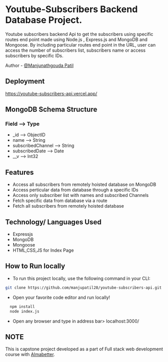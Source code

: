 # Youtube-Subscribers Backend Database Project.
Youtube subscribers backend Api to get the subscribers using specific routes end point made using Node.js , Express.js and MongoDB and Mongoose. By including particular routes end point in the URL, user can access the number of subscribers list,  subscribers name or access subscribers by specific IDs.

Author -  [@Manjunathgouda Patil](https://github.com/manjupatil28)

## **Deployment**
https://youtube-subscribers-api.vercel.app/

## **MongoDB Schema Structure**

### Field               -->       Type
- _id                 -->       ObjectID
- name                -->       String
- subscribedChannel   -->       String
- subscribedDate      -->       Date
- __v                 -->       Int32

## **Features**

- Access all subscribers from remotely hoisted database on MongoDB
- Access perticular data from database through a specific IDs
- Access only subscriber list with names and subscribed Channels
- Fetch specific data from database via a route
- Fetch all subscribers from remotely hoisted database

## **Technology/ Languages Used**

- Expressjs
- MongoDB
- Mongoose
- HTML,CSS,JS for Index Page


<!-- HOW TO RUN LOCALLY -->

## **How to Run locally**
- To run this project locally, use the following command in your CLI:

```bash
git clone https://github.com/manjupatil28/youtube-subscribers-api.git
```
- Open your favorite code editor and run locally!
```bash
  npm install
  node index.js
```

- Open any browser and type in address bar> localhost:3000/

## **NOTE**
  <p> This is capstone project developed as a part of Full stack web development course with <a href="https://www.almabetter.com">Almabetter</a>.</p>
